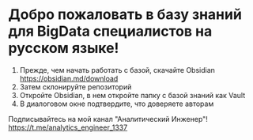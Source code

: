 # Добро пожаловать в базу знаний для BigData специалистов на русском языке!

1. Прежде, чем начать работать с базой, скачайте Obsidian https://obsidian.md/download
2. Затем склонируйте репозиторий
3. Откройте Obsidian, в нем откройте папку с базой знаний как Vault
4. В диалоговом окне подтвердите, что доверяете авторам

Подписывайтесь на мой канал "Аналитический Инженер"!
https://t.me/analytics_engineer_1337

